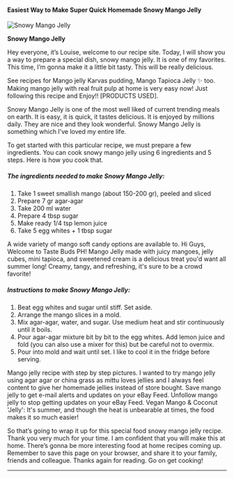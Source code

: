             

#### Easiest Way to Make Super Quick Homemade Snowy Mango Jelly

![Snowy Mango Jelly](https://img-global.cpcdn.com/recipes/85067ac65d235b14/751x532cq70/snowy-mango-jelly-recipe-main-photo.jpg)

**Snowy Mango Jelly**

Hey everyone, it’s Louise, welcome to our recipe site. Today, I will show you a way to prepare a special dish, snowy mango jelly. It is one of my favorites. This time, I’m gonna make it a little bit tasty. This will be really delicious.

See recipes for Mango jelly Karvas pudding, Mango Tapioca Jelly ✨ too. Making mango jelly with real fruit pulp at home is very easy now! Just following this recipe and Enjoy!! \[PRODUCTS USED\].

Snowy Mango Jelly is one of the most well liked of current trending meals on earth. It is easy, it is quick, it tastes delicious. It is enjoyed by millions daily. They are nice and they look wonderful. Snowy Mango Jelly is something which I’ve loved my entire life.

To get started with this particular recipe, we must prepare a few ingredients. You can cook snowy mango jelly using 6 ingredients and 5 steps. Here is how you cook that.

##### The ingredients needed to make Snowy Mango Jelly:

1.  Take 1 sweet smallish mango (about 150-200 gr), peeled and sliced
2.  Prepare 7 gr agar-agar
3.  Take 200 ml water
4.  Prepare 4 tbsp sugar
5.  Make ready 1/4 tsp lemon juice
6.  Take 5 egg whites + 1 tbsp sugar

A wide variety of mango soft candy options are available to. Hi Guys, Welcome to Taste Buds PH! Mango Jelly made with juicy mangoes, jelly cubes, mini tapioca, and sweetened cream is a delicious treat you'd want all summer long! Creamy, tangy, and refreshing, it's sure to be a crowd favorite!

##### Instructions to make Snowy Mango Jelly:

1.  Beat egg whites and sugar until stiff. Set aside.
2.  Arrange the mango slices in a mold.
3.  Mix agar-agar, water, and sugar. Use medium heat and stir continuously until it boils.
4.  Pour agar-agar mixture bit by bit to the egg whites. Add lemon juice and fold (you can also use a mixer for this) but be careful not to overmix.
5.  Pour into mold and wait until set. I like to cool it in the fridge before serving.

Mango jelly recipe with step by step pictures. I wanted to try mango jelly using agar agar or china grass as mittu loves jellies and I always feel content to give her homemade jellies instead of store bought. Save mango jelly to get e-mail alerts and updates on your eBay Feed. Unfollow mango jelly to stop getting updates on your eBay Feed. Vegan Mango & Coconut 'Jelly': It's summer, and though the heat is unbearable at times, the food makes it so much easier!

So that’s going to wrap it up for this special food snowy mango jelly recipe. Thank you very much for your time. I am confident that you will make this at home. There’s gonna be more interesting food at home recipes coming up. Remember to save this page on your browser, and share it to your family, friends and colleague. Thanks again for reading. Go on get cooking!

* * *